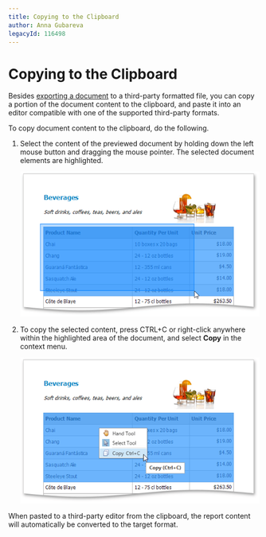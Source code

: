 ```yaml
---
title: Copying to the Clipboard
author: Anna Gubareva
legacyId: 116498
---
```

# Copying to the Clipboard
Besides [exporting a document](exporting.md) to a third-party formatted file, you can copy a portion of the document content to the clipboard, and paste it into an editor compatible with one of the supported third-party formats.

To copy document content to the clipboard, do the following.
1. Select the content of the previewed document by holding down the left mouse button and dragging the mouse pointer. The selected document elements are highlighted.
	
	![EUD_WpfPrintPreview_Copying1](../../../../images/img124059.png)
2. To copy the selected content, press CTRL+C or right-click anywhere within the highlighted area of the document, and select **Copy** in the context menu.
	
	![EUD_WpfPrintPreview_Copying2](../../../../images/img124060.png)

When pasted to a third-party editor from the clipboard, the report content will automatically be converted to the target format.